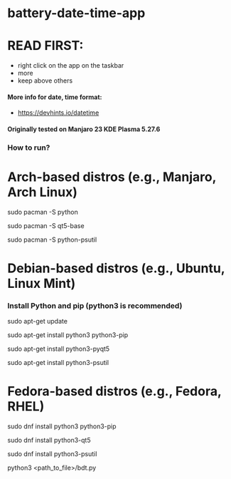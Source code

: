 # battery-date-time-app

# READ FIRST:
- right click on the app on the taskbar
- more
- keep above others

#### More info for date, time format:
- https://devhints.io/datetime

#### Originally tested on Manjaro 23 KDE Plasma 5.27.6

### How to run?

# Arch-based distros (e.g., Manjaro, Arch Linux)

sudo pacman -S python

sudo pacman -S qt5-base

sudo pacman -S python-psutil

# Debian-based distros (e.g., Ubuntu, Linux Mint)

### Install Python and pip (python3 is recommended)

sudo apt-get update

sudo apt-get install python3 python3-pip

sudo apt-get install python3-pyqt5

sudo apt-get install python3-psutil

# Fedora-based distros (e.g., Fedora, RHEL)

sudo dnf install python3 python3-pip

sudo dnf install python3-qt5

sudo dnf install python3-psutil

python3 <path_to_file>/bdt.py
